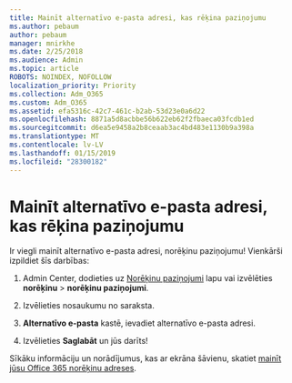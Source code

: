 ```yaml
---
title: Mainīt alternatīvo e-pasta adresi, kas rēķina paziņojumu
ms.author: pebaum
author: pebaum
manager: mnirkhe
ms.date: 2/25/2018
ms.audience: Admin
ms.topic: article
ROBOTS: NOINDEX, NOFOLLOW
localization_priority: Priority
ms.collection: Adm_O365
ms.custom: Adm_O365
ms.assetid: efa5316c-42c7-461c-b2ab-53d23e0a6d22
ms.openlocfilehash: 8871a5d8acbbe56b622eb62f2fbaeca03fcdb1ed
ms.sourcegitcommit: d6ea5e9458a2b8ceaab3ac4bd483e1130b9a398a
ms.translationtype: MT
ms.contentlocale: lv-LV
ms.lasthandoff: 01/15/2019
ms.locfileid: "28300182"
---
```

# <a name="change-the-alternate-email-address-for-billing-notification"></a>Mainīt alternatīvo e-pasta adresi, kas rēķina paziņojumu

Ir viegli mainīt alternatīvo e-pasta adresi, norēķinu paziņojumu! Vienkārši izpildiet šīs darbības:
  
1. Admin Center, dodieties uz [Norēķinu paziņojumi](https://go.microsoft.com/fwlink/p/?linkid=853212) lapu vai izvēlēties **norēķinu** \> **norēķinu paziņojumi**.
    
2. Izvēlieties nosaukumu no saraksta.
    
3. **Alternatīvo e-pasta** kastē, ievadiet alternatīvo e-pasta adresi. 
    
4. Izvēlieties **Saglabāt** un jūs darīts! 
    
Sīkāku informāciju un norādījumus, kas ar ekrāna šāvienu, skatiet [mainīt jūsu Office 365 norēķinu adreses](https://support.office.com/en-us/article/Change-your-billing-addresses-for-Office-365-for-business-a25c10d6-c1e9-4299-9185-25178df9eba6).
  

